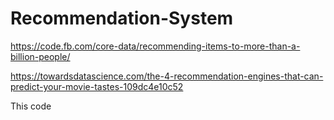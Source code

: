 # Recommendation-System

https://code.fb.com/core-data/recommending-items-to-more-than-a-billion-people/

https://towardsdatascience.com/the-4-recommendation-engines-that-can-predict-your-movie-tastes-109dc4e10c52


This code 


